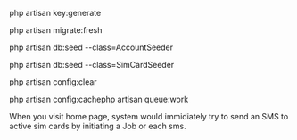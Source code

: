 php artisan key:generate

php artisan migrate:fresh

php artisan db:seed --class=AccountSeeder

php artisan db:seed --class=SimCardSeeder

php artisan config:clear

php artisan config:cachephp artisan queue:work


When you visit home page, system would immidiately try to send an SMS to active sim cards by initiating a Job or each sms.
